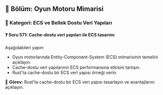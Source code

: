 ## 📘 Bölüm: Oyun Motoru Mimarisi
### 🔹 Kategori: ECS ve Bellek Dostu Veri Yapıları
#### ❓ Soru 571: Cache-dostu veri yapıları ile ECS tasarımı

Aşağıdakileri yapın:

- Oyun motorlarında Entity-Component-System (ECS) mimarisinin temelini açıklayın.
- Cache-dostu veri yapılarının ECS performansına etkisini tartışın.
- Rust'ta cache-dostu bir ECS veri yapısı örneği verin.

🔧 **Görev:** Rust'ta cache-dostu bir ECS veri yapısı tasarlayın ve avantajlarını açıklayın.
